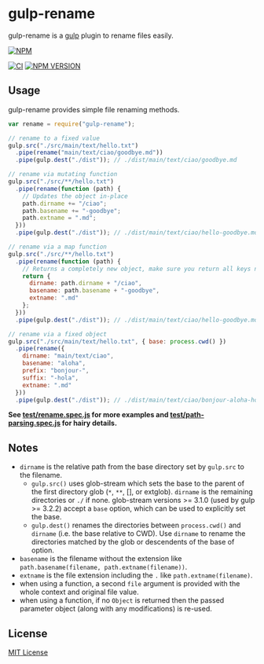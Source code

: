 # gulp-rename

gulp-rename is a [gulp](https://github.com/wearefractal/gulp) plugin to rename files easily.

[![NPM](https://nodei.co/npm/gulp-rename.png?downloads=true&downloadRank=true&stars=true)](https://nodei.co/npm/gulp-rename/)

[![CI](https://github.com/hparra/gulp-rename/actions/workflows/ci.yml/badge.svg?branch=master)](http://travis-ci.org/hparra/gulp-rename)
[![NPM VERSION](https://img.shields.io/npm/v/gulp-rename.svg?sanitize=true)](https://www.npmjs.com/package/gulp-rename)

## Usage

gulp-rename provides simple file renaming methods.

```javascript
var rename = require("gulp-rename");

// rename to a fixed value
gulp.src("./src/main/text/hello.txt")
  .pipe(rename("main/text/ciao/goodbye.md"))
  .pipe(gulp.dest("./dist")); // ./dist/main/text/ciao/goodbye.md

// rename via mutating function
gulp.src("./src/**/hello.txt")
  .pipe(rename(function (path) {
    // Updates the object in-place
    path.dirname += "/ciao";
    path.basename += "-goodbye";
    path.extname = ".md";
  }))
  .pipe(gulp.dest("./dist")); // ./dist/main/text/ciao/hello-goodbye.md

// rename via a map function
gulp.src("./src/**/hello.txt")
  .pipe(rename(function (path) {
    // Returns a completely new object, make sure you return all keys needed!
    return {
      dirname: path.dirname + "/ciao",
      basename: path.basename + "-goodbye",
      extname: ".md"
    };
  }))
  .pipe(gulp.dest("./dist")); // ./dist/main/text/ciao/hello-goodbye.md

// rename via a fixed object
gulp.src("./src/main/text/hello.txt", { base: process.cwd() })
  .pipe(rename({
    dirname: "main/text/ciao",
    basename: "aloha",
    prefix: "bonjour-",
    suffix: "-hola",
    extname: ".md"
  }))
  .pipe(gulp.dest("./dist")); // ./dist/main/text/ciao/bonjour-aloha-hola.md
```

**See [test/rename.spec.js](test/rename.spec.js) for more examples and [test/path-parsing.spec.js](test/path-parsing.spec.js) for hairy details.**

## Notes

* `dirname` is the relative path from the base directory set by `gulp.src` to the filename.
  * `gulp.src()` uses glob-stream which sets the base to the parent of the first directory glob (`*`, `**`, [], or extglob). `dirname` is the remaining directories or `./` if none. glob-stream versions >= 3.1.0 (used by gulp >= 3.2.2) accept a `base` option, which can be used to explicitly set the base.
  * `gulp.dest()` renames the directories between `process.cwd()` and `dirname` (i.e. the base relative to CWD). Use `dirname` to rename the directories matched by the glob or descendents of the base of option.
* `basename` is the filename without the extension like `path.basename(filename, path.extname(filename))`.
* `extname` is the file extension including the `.` like `path.extname(filename)`.
* when using a function, a second `file` argument is provided with the whole context and original file value.
* when using a function, if no `Object` is returned then the passed parameter object (along with any modifications) is re-used.

## License

[MIT License](http://en.wikipedia.org/wiki/MIT_License)
